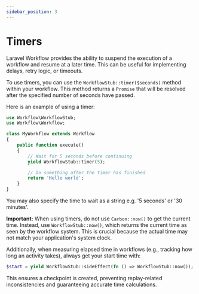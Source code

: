 ```yaml
---
sidebar_position: 3
---
```


# Timers

Laravel Workflow provides the ability to suspend the execution of a workflow and resume at a later time. This can be useful for implementing delays, retry logic, or timeouts.

To use timers, you can use the `WorkflowStub::timer($seconds)` method within your workflow. This method returns a `Promise` that will be resolved after the specified number of seconds have passed.

Here is an example of using a timer:

```php
use Workflow\WorkflowStub;
use Workflow\Workflow;

class MyWorkflow extends Workflow
{
    public function execute()
    {
        // Wait for 5 seconds before continuing
        yield WorkflowStub::timer(5);

        // Do something after the timer has finished
        return 'Hello world';
    }
}
```

You may also specify the time to wait as a string e.g. '5 seconds' or '30 minutes'.

**Important:** When using timers, do not use `Carbon::now()` to get the current time. Instead, use `WorkflowStub::now()`, which returns the current time as seen by the workflow system. This is crucial because the actual time may not match your application's system clock.

Additionally, when measuring elapsed time in workflows (e.g., tracking how long an activity takes), always get your start time with:

```php
$start = yield WorkflowStub::sideEffect(fn () => WorkflowStub::now());
```

This ensures a checkpoint is created, preventing replay-related inconsistencies and guaranteeing accurate time calculations.
